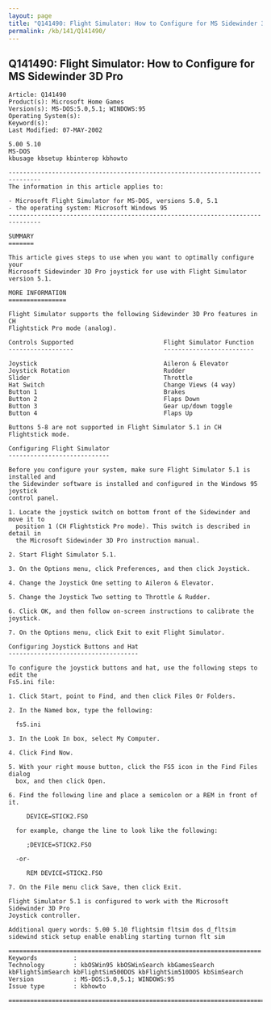 ```yaml
---
layout: page
title: "Q141490: Flight Simulator: How to Configure for MS Sidewinder 3D Pro"
permalink: /kb/141/Q141490/
---
```


## Q141490: Flight Simulator: How to Configure for MS Sidewinder 3D Pro

	Article: Q141490
	Product(s): Microsoft Home Games
	Version(s): MS-DOS:5.0,5.1; WINDOWS:95
	Operating System(s): 
	Keyword(s): 
	Last Modified: 07-MAY-2002
	
	5.00 5.10
	MS-DOS
	kbusage kbsetup kbinterop kbhowto
	
	-------------------------------------------------------------------------------
	The information in this article applies to:
	
	- Microsoft Flight Simulator for MS-DOS, versions 5.0, 5.1 
	- the operating system: Microsoft Windows 95 
	-------------------------------------------------------------------------------
	
	SUMMARY
	=======
	
	This article gives steps to use when you want to optimally configure your
	Microsoft Sidewinder 3D Pro joystick for use with Flight Simulator version 5.1.
	
	MORE INFORMATION
	================
	
	Flight Simulator supports the following Sidewinder 3D Pro features in CH
	Flightstick Pro mode (analog).
	
	Controls Supported                         Flight Simulator Function
	------------------                         -------------------------
	
	Joystick                                   Aileron & Elevator
	Joystick Rotation                          Rudder
	Slider                                     Throttle
	Hat Switch                                 Change Views (4 way)
	Button 1                                   Brakes
	Button 2                                   Flaps Down
	Button 3                                   Gear up/down toggle
	Button 4                                   Flaps Up
	
	Buttons 5-8 are not supported in Flight Simulator 5.1 in CH Flightstick mode.
	
	Configuring Flight Simulator
	----------------------------
	
	Before you configure your system, make sure Flight Simulator 5.1 is installed and
	the Sidewinder software is installed and configured in the Windows 95 joystick
	control panel.
	
	1. Locate the joystick switch on bottom front of the Sidewinder and move it to
	  position 1 (CH Flightstick Pro mode). This switch is described in detail in
	  the Microsoft Sidewinder 3D Pro instruction manual.
	
	2. Start Flight Simulator 5.1.
	
	3. On the Options menu, click Preferences, and then click Joystick.
	
	4. Change the Joystick One setting to Aileron & Elevator.
	
	5. Change the Joystick Two setting to Throttle & Rudder.
	
	6. Click OK, and then follow on-screen instructions to calibrate the joystick.
	
	7. On the Options menu, click Exit to exit Flight Simulator.
	
	Configuring Joystick Buttons and Hat
	------------------------------------
	
	To configure the joystick buttons and hat, use the following steps to edit the
	Fs5.ini file:
	
	1. Click Start, point to Find, and then click Files Or Folders.
	
	2. In the Named box, type the following:
	
	  fs5.ini
	
	3. In the Look In box, select My Computer.
	
	4. Click Find Now.
	
	5. With your right mouse button, click the FS5 icon in the Find Files dialog
	  box, and then click Open.
	
	6. Find the following line and place a semicolon or a REM in front of it.
	
	     DEVICE=STICK2.FSO
	
	  for example, change the line to look like the following:
	
	     ;DEVICE=STICK2.FSO
	
	  -or-
	
	     REM DEVICE=STICK2.FSO
	
	7. On the File menu click Save, then click Exit.
	
	Flight Simulator 5.1 is configured to work with the Microsoft Sidewinder 3D Pro
	Joystick controller.
	
	Additional query words: 5.00 5.10 flightsim fltsim dos d_fltsim sidewind stick setup enable enabling starting turnon flt sim
	
	======================================================================
	Keywords          :  
	Technology        : kbOSWin95 kbOSWinSearch kbGamesSearch kbFlightSimSearch kbFlightSim500DOS kbFlightSim510DOS kbSimSearch
	Version           : MS-DOS:5.0,5.1; WINDOWS:95
	Issue type        : kbhowto
	
	=============================================================================
	
